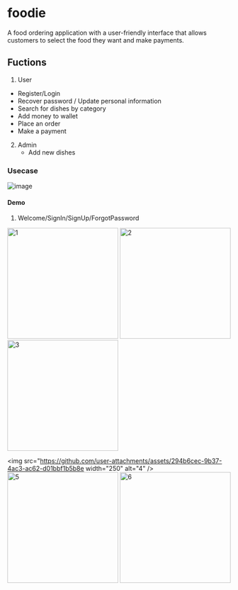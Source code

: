 # foodie

A food ordering application with a user-friendly interface that allows customers to select the food they want and make payments.

## Fuctions
  1. User
   + Register/Login
   + Recover password / Update personal information
   + Search for dishes by category
   + Add money to wallet
   + Place an order
   + Make a payment
2. Admin
   + Add new dishes

### Usecase
![image](https://github.com/user-attachments/assets/175af797-0806-4a98-85af-591f4b24b7ef)

#### Demo  
  1. Welcome/SignIn/SignUp/ForgotPassword

<img src="https://github.com/user-attachments/assets/5e3c8d0d-7c07-4c0d-875c-d667dfb7c389" width="250" alt="1" /> <img src="https://github.com/user-attachments/assets/7eb06d93-b6c8-4655-9e81-b8e92d8181fe" width="250" alt="2" /> <img src="https://github.com/user-attachments/assets/eac78a81-6e75-4bfc-9fdc-c33d538d0d2a" width="250" alt="3"/>

<img src="https://github.com/user-attachments/assets/294b6cec-9b37-4ac3-ac62-d01bbf1b5b8e width="250" alt="4" /> <img src="https://github.com/user-attachments/assets/d5722e05-52ee-4633-a471-8cb9d8bb933b" width="250" alt="5" /> <img src="https://github.com/user-attachments/assets/d6f54caf-1dd7-45b9-8063-08f81321990e" width="250" alt="6"/>

